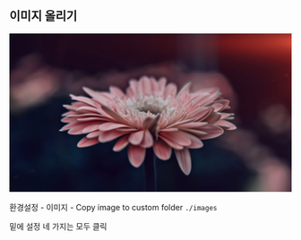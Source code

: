 ## 이미지 올리기

![flower1](images/flower1.jpg)

환경설정 - 이미지 - Copy image to custom folder `./images`

밑에 설정 네 가지는 모두 클릭
